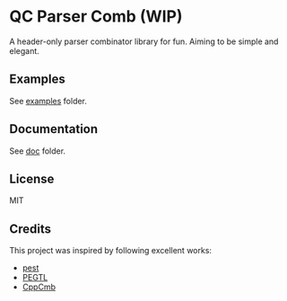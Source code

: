# QC Parser Comb (WIP)

A header-only parser combinator library for fun. Aiming to be simple and elegant.

## Examples

See [examples](/examples) folder.

## Documentation

See [doc](/doc) folder.

## License

MIT

## Credits

This project was inspired by following excellent works:

- [pest](https://github.com/pest-parser/pest)
- [PEGTL](https://github.com/taocpp/PEGTL)
- [CppCmb](https://github.com/LPeter1997/CppCmb)
